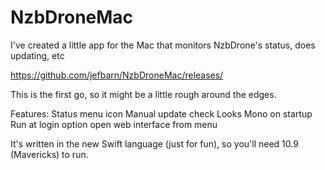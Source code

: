 NzbDroneMac
===========

I've created a little app for the Mac that monitors NzbDrone's status, does updating, etc

https://github.com/jefbarn/NzbDroneMac/releases/

This is the first go, so it might be a little rough around the edges.

Features:
Status menu icon
Manual update check
Looks Mono on startup
Run at login option
open web interface from menu

It's written in the new Swift language (just for fun), so you'll need 10.9 (Mavericks) to run.
